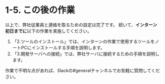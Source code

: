 # 1-5. この後の作業
以上で、弊社従業員と連絡を取るための設定は完了です。
続いて、**インターン初日までに**以下の作業を実施してください。

1. 「2.ツールのインストール」では、インターンの作業で使用するツールをノートPCにインストールする手順を説明します。
2. 「3.開発サーバへの接続」では、弊社サーバに接続するための手順を説明します。

作業で不明な点があれば、Slackの#generalチャンネルでお気軽に質問してください。
